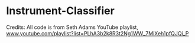 # Instrument-Classifier
Credits: All code is from Seth Adams YouTube playlist, www.youtube.com/playlist?list=PLhA3b2k8R3t2Ng1WW_7MiXeh1pfQJQi_P

